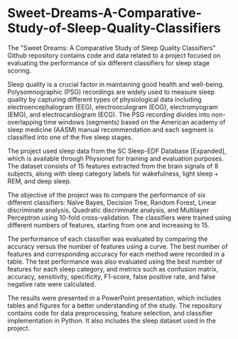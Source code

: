 # Sweet-Dreams-A-Comparative-Study-of-Sleep-Quality-Classifiers

The "Sweet Dreams: A Comparative Study of Sleep Quality Classifiers" Github repository contains code and data related to a project focused on evaluating the performance of six different classifiers for sleep stage scoring.

Sleep quality is a crucial factor in maintaining good health and well-being. Polysomnographic (PSG) recordings are widely used to measure sleep quality by capturing different types of physiological data including electroencephalogram (EEG), electrooculogram (EOG), electromyogram (EMG), and electrocardiogram (ECG). The PSG recording divides into non-overlapping time windows (segments) based on the American academy of sleep medicine (AASM) manual recommendation and each segment is classified into one of the five sleep stages.

The project used sleep data from the SC Sleep-EDF Database [Expanded], which is available through Physionet for training and evaluation purposes. The dataset consists of 15 features extracted from the brain signals of 8 subjects, along with sleep category labels for wakefulness, light sleep + REM, and deep sleep.

The objective of the project was to compare the performance of six different classifiers: Naïve Bayes, Decision Tree, Random Forest, Linear discriminate analysis, Quadratic discriminate analysis, and Multilayer Perceptron using 10-fold cross-validation. The classifiers were trained using different numbers of features, starting from one and increasing to 15.

The performance of each classifier was evaluated by comparing the accuracy versus the number of features using a curve. The best number of features and corresponding accuracy for each method were recorded in a table. The test performance was also evaluated using the best number of features for each sleep category, and metrics such as confusion matrix, accuracy, sensitivity, specificity, F1-score, false positive rate, and false negative rate were calculated.

The results were presented in a PowerPoint presentation, which includes tables and figures for a better understanding of the study. The repository contains code for data preprocessing, feature selection, and classifier implementation in Python. It also includes the sleep dataset used in the project.





